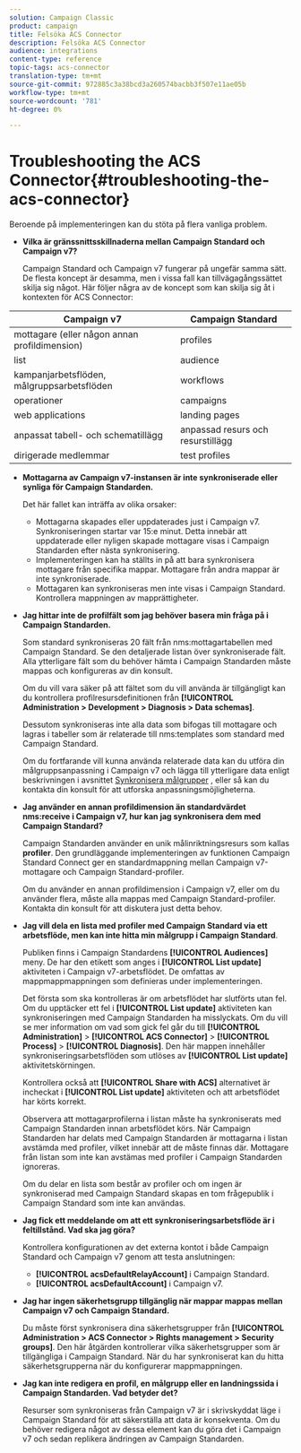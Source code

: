 ```yaml
---
solution: Campaign Classic
product: campaign
title: Felsöka ACS Connector
description: Felsöka ACS Connector
audience: integrations
content-type: reference
topic-tags: acs-connector
translation-type: tm+mt
source-git-commit: 972885c3a38bcd3a260574bacbb3f507e11ae05b
workflow-type: tm+mt
source-wordcount: '781'
ht-degree: 0%

---
```



# Troubleshooting the ACS Connector{#troubleshooting-the-acs-connector}

Beroende på implementeringen kan du stöta på flera vanliga problem.

* **Vilka är gränssnittsskillnaderna mellan Campaign Standard och Campaign v7?**

   Campaign Standard och Campaign v7 fungerar på ungefär samma sätt. De flesta koncept är desamma, men i vissa fall kan tillvägagångssättet skilja sig något. Här följer några av de koncept som kan skilja sig åt i kontexten för ACS Connector:

<table> 
 <thead> 
  <tr> 
   <th> Campaign v7<br /> </th> 
   <th> Campaign Standard<br /> </th> 
  </tr> 
 </thead> 
 <tbody> 
  <tr> 
   <td> mottagare (eller någon annan profildimension)<br /> </td> 
   <td> profiles<br /> </td> 
  </tr> 
  <tr> 
   <td> list<br /> </td> 
   <td> audience<br /> </td> 
  </tr> 
  <tr> 
   <td> kampanjarbetsflöden, målgruppsarbetsflöden<br /> </td> 
   <td> workflows<br /> </td> 
  </tr> 
  <tr> 
   <td> operationer<br /> </td> 
   <td> campaigns<br /> </td> 
  </tr> 
  <tr> 
   <td> web applications<br /> </td> 
   <td> landing pages<br /> </td> 
  </tr> 
  <tr> 
   <td> anpassat tabell- och schematillägg<br /> </td> 
   <td> anpassad resurs och resurstillägg<br /> </td> 
  </tr> 
  <tr> 
   <td> dirigerade medlemmar<br /> </td> 
   <td> test profiles<br /> </td> 
  </tr> 
 </tbody> 
</table>

* **Mottagarna av Campaign v7-instansen är inte synkroniserade eller synliga för Campaign Standarden.**

   Det här fallet kan inträffa av olika orsaker:

   * Mottagarna skapades eller uppdaterades just i Campaign v7. Synkroniseringen startar var 15:e minut. Detta innebär att uppdaterade eller nyligen skapade mottagare visas i Campaign Standarden efter nästa synkronisering.
   * Implementeringen kan ha ställts in på att bara synkronisera mottagare från specifika mappar. Mottagare från andra mappar är inte synkroniserade.
   * Mottagaren kan synkroniseras men inte visas i Campaign Standard. Kontrollera mappningen av mapprättigheter.

* **Jag hittar inte de profilfält som jag behöver basera min fråga på i Campaign Standarden.**

   Som standard synkroniseras 20 fält från nms:mottagartabellen med Campaign Standard. Se den detaljerade listan över synkroniserade fält. Alla ytterligare fält som du behöver hämta i Campaign Standarden måste mappas och konfigureras av din konsult.

   Om du vill vara säker på att fältet som du vill använda är tillgängligt kan du kontrollera profilresursdefinitionen från **[!UICONTROL Administration > Development > Diagnosis > Data schemas]**.

   Dessutom synkroniseras inte alla data som bifogas till mottagare och lagras i tabeller som är relaterade till nms:templates som standard med Campaign Standard.

   Om du fortfarande vill kunna använda relaterade data kan du utföra din målgruppsanpassning i Campaign v7 och lägga till ytterligare data enligt beskrivningen i avsnittet [Synkronisera målgrupper](../../integrations/using/synchronizing-audiences.md) , eller så kan du kontakta din konsult för att utforska anpassningsmöjligheterna.

* **Jag använder en annan profildimension än standardvärdet nms:receive i Campaign v7, hur kan jag synkronisera dem med Campaign Standard?**

   Campaign Standarden använder en unik målinriktningsresurs som kallas **profiler**. Den grundläggande implementeringen av funktionen Campaign Standard Connect ger en standardmappning mellan Campaign v7-mottagare och Campaign Standard-profiler.

   Om du använder en annan profildimension i Campaign v7, eller om du använder flera, måste alla mappas med Campaign Standard-profiler. Kontakta din konsult för att diskutera just detta behov.

* **Jag vill dela en lista med profiler med Campaign Standard via ett arbetsflöde, men kan inte hitta min målgrupp i Campaign Standard**.

   Publiken finns i Campaign Standardens **[!UICONTROL Audiences]** meny. De har den etikett som anges i **[!UICONTROL List update]** aktiviteten i Campaign v7-arbetsflödet. De omfattas av mappmappmappningen som definieras under implementeringen.

   Det första som ska kontrolleras är om arbetsflödet har slutförts utan fel. Om du upptäcker ett fel i **[!UICONTROL List update]** aktiviteten kan synkroniseringen med Campaign Standarden ha misslyckats. Om du vill se mer information om vad som gick fel går du till **[!UICONTROL Administration]** > **[!UICONTROL ACS Connector]** > **[!UICONTROL Process]** > **[!UICONTROL Diagnosis]**. Den här mappen innehåller synkroniseringsarbetsflöden som utlöses av **[!UICONTROL List update]** aktivitetskörningen.

   Kontrollera också att **[!UICONTROL Share with ACS]** alternativet är incheckat i **[!UICONTROL List update]** aktiviteten och att arbetsflödet har körts korrekt.

   Observera att mottagarprofilerna i listan måste ha synkroniserats med Campaign Standarden innan arbetsflödet körs. När Campaign Standarden har delats med Campaign Standarden är mottagarna i listan avstämda med profiler, vilket innebär att de måste finnas där. Mottagare från listan som inte kan avstämas med profiler i Campaign Standarden ignoreras.

   Om du delar en lista som består av profiler och om ingen är synkroniserad med Campaign Standard skapas en tom frågepublik i Campaign Standard som inte kan användas.

* **Jag fick ett meddelande om att ett synkroniseringsarbetsflöde är i feltillstånd. Vad ska jag göra?**

   Kontrollera konfigurationen av det externa kontot i både Campaign Standard och Campaign v7 genom att testa anslutningen:

   * **[!UICONTROL acsDefaultRelayAccount]** i Campaign Standard.
   * **[!UICONTROL acsDefaultAccount]** i Campaign v7.

* **Jag har ingen säkerhetsgrupp tillgänglig när mappar mappas mellan Campaign v7 och Campaign Standard.**

   Du måste först synkronisera dina säkerhetsgrupper från **[!UICONTROL Administration > ACS Connector > Rights management > Security groups]**. Den här åtgärden kontrollerar vilka säkerhetsgrupper som är tillgängliga i Campaign Standard. När du har synkroniserat kan du hitta säkerhetsgrupperna när du konfigurerar mappmappningen.

* **Jag kan inte redigera en profil, en målgrupp eller en landningssida i Campaign Standarden. Vad betyder det?**

   Resurser som synkroniseras från Campaign v7 är i skrivskyddat läge i Campaign Standard för att säkerställa att data är konsekventa. Om du behöver redigera något av dessa element kan du göra det i Campaign v7 och sedan replikera ändringen av Campaign Standarden.

